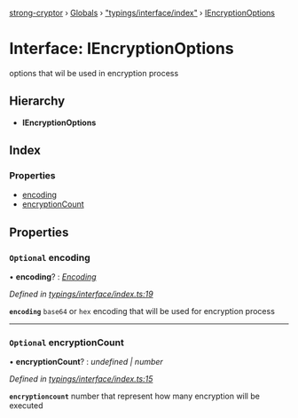 [strong-cryptor](../README.md) › [Globals](../globals.md) › ["typings/interface/index"](../modules/_typings_interface_index_.md) › [IEncryptionOptions](_typings_interface_index_.iencryptionoptions.md)

# Interface: IEncryptionOptions

options that wil be used in encryption process

## Hierarchy

* **IEncryptionOptions**

## Index

### Properties

* [encoding](_typings_interface_index_.iencryptionoptions.md#optional-encoding)
* [encryptionCount](_typings_interface_index_.iencryptionoptions.md#optional-encryptioncount)

## Properties

### `Optional` encoding

• **encoding**? : *[Encoding](../modules/_typings_index_.md#encoding)*

*Defined in [typings/interface/index.ts:19](https://github.com/RizkyArifNur/strong-cryptor/blob/6f3177b/src/typings/interface/index.ts#L19)*

**`encoding`** `base64` or `hex` encoding that will be used for encryption process

___

### `Optional` encryptionCount

• **encryptionCount**? : *undefined | number*

*Defined in [typings/interface/index.ts:15](https://github.com/RizkyArifNur/strong-cryptor/blob/6f3177b/src/typings/interface/index.ts#L15)*

**`encryptioncount`** number that represent how many encryption will be executed
